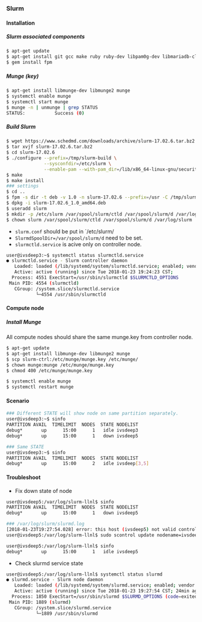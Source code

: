 ### Slurm

#### Installation
##### Slurm associated components
```bash
$ apt-get update
$ apt-get install git gcc make ruby ruby-dev libpam0g-dev libmariadb-client-lgpl-dev libmysqlclient-dev
$ gem install fpm
```
##### Munge (key)
```bash
$ apt-get install libmunge-dev libmunge2 munge
$ systemctl enable munge
$ systemctl start munge
$ munge -n | unmunge | grep STATUS
STATUS:           Success (0)
```

##### Build Slurm
```bash
$ wget https://www.schedmd.com/downloads/archive/slurm-17.02.6.tar.bz2
$ tar xvjf slurm-17.02.6.tar.bz2
$ cd slurm-17.02.6
$ ./configure --prefix=/tmp/slurm-build \
              --sysconfdir=/etc/slurm \
              --enable-pam --with-pam_dir=/lib/x86_64-linux-gnu/security/
$ make
$ make install
### settings
$ cd ..
$ fpm -s dir -t deb -v 1.0 -n slurm-17.02.6 --prefix=/usr -C /tmp/slurm-build .
$ dpkg -i slurm-17.02.6_1.0_amd64.deb
$ useradd slurm 
$ mkdir -p /etc/slurm /var/spool/slurm/ctld /var/spool/slurm/d /var/log/slurm
$ chown slurm /var/spool/slurm/ctld /var/spool/slurm/d /var/log/slurm
```

- `slurm.conf` should be put in `/etc/slurm/
- `SlurmdSpoolDir=/var/spool/slurm/d` need to be set.
- `slurmctld.service` is acive only on controller node.
```bash
user@ivsdeep3:~$ systemctl status slurmctld.service
● slurmctld.service - Slurm controller daemon
   Loaded: loaded (/lib/systemd/system/slurmctld.service; enabled; vendor preset: enabled)
   Active: active (running) since Tue 2018-01-23 19:24:23 CST;
  Process: 4551 ExecStart=/usr/sbin/slurmctld $SLURMCTLD_OPTIONS
 Main PID: 4554 (slurmctld)
   CGroup: /system.slice/slurmctld.service
           └─4554 /usr/sbin/slurmctld
```

#### Compute node
##### Install Munge
All compute nodes should share the same munge.key from controller node.
```bash
$ apt-get update
$ apt-get install libmunge-dev libmunge2 munge
$ scp slurm-ctrl:/etc/munge/munge.key /etc/munge/
$ chown munge:munge /etc/munge/munge.key
$ chmod 400 /etc/munge/munge.key

$ systemctl enable munge
$ systemctl restart munge

```

#### Scenario
```bash
### Different STATE will show node on same partition separately.
user@ivsdeep3:~$ sinfo
PARTITION AVAIL  TIMELIMIT  NODES  STATE NODELIST
debug*       up      15:00      1   idle ivsdeep3
debug*       up      15:00      1   down ivsdeep5

### Same STATE
user@ivsdeep3:~$ sinfo
PARTITION AVAIL  TIMELIMIT  NODES  STATE NODELIST
debug*       up      15:00      2   idle ivsdeep[3,5]
```

#### Troubleshoot
- Fix down state of node
```bash
user@ivsdeep5:/var/log/slurm-llnl$ sinfo
PARTITION AVAIL  TIMELIMIT  NODES  STATE NODELIST
debug*       up      15:00      1   down ivsdeep5

### /var/log/slurm/slurmd.log
[2018-01-23T19:27:54.028] error: this host (ivsdeep5) not valid controller (ivsdeep3 or (null))
user@ivsdeep5:/var/log/slurm-llnl$ sudo scontrol update nodename=ivsdeep5 state=resume

user@ivsdeep5:/var/log/slurm-llnl$ sinfo
debug*       up      15:00      1   idle ivsdeep5
```

- Check slurmd service state
```bash
user@ivsdeep5:/var/log/slurm-llnl$ systemctl status slurmd
● slurmd.service - Slurm node daemon
   Loaded: loaded (/lib/systemd/system/slurmd.service; enabled; vendor preset: enabled)
   Active: active (running) since Tue 2018-01-23 19:27:54 CST; 24min ago
  Process: 1850 ExecStart=/usr/sbin/slurmd $SLURMD_OPTIONS (code=exited, status=0/SUCCESS)
 Main PID: 1889 (slurmd)
   CGroup: /system.slice/slurmd.service
           └─1889 /usr/sbin/slurmd
```